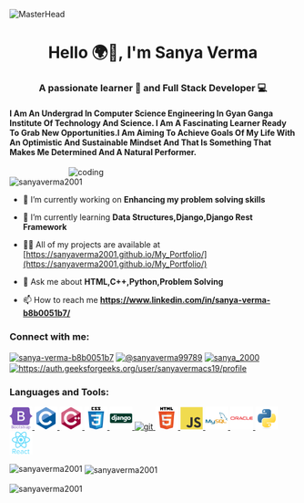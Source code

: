 ![MasterHead](https://www.audienceplanet.com/root/template/1//images/web-development.gif)
<h1 align="center">Hello 🌍👋, I'm Sanya Verma</h1>
<h3 align="center">A passionate learner 📖 and Full Stack Developer 💻</h3>
<h4>I Am An Undergrad In Computer Science Engineering In Gyan Ganga Institute Of Technology And Science. I Am A Fascinating Learner Ready To Grab New Opportunities.I Am Aiming To Achieve Goals Of My Life With An Optimistic And Sustainable Mindset And That Is Something That Makes Me Determined And A Natural Performer.
</h4>

<img  align = "right" alt="coding" width ="400" src="https://cdn.dribbble.com/users/2131993/screenshots/15628402/media/7bb0d27e44d8c2eff47276ae86bfd6a3.png?compress=1&resize=400x300">

<p align="left"> <img src="https://komarev.com/ghpvc/?username=sanyaverma2001&label=Profile%20views&color=0e75b6&style=flat" alt="sanyaverma2001" /> </p>

- 🔭 I’m currently working on **Enhancing my problem solving skills**

- 🌱 I’m currently learning **Data Structures,Django,Django Rest Framework**

- 👨‍💻 All of my projects are available at [https://sanyaverma2001.github.io/My_Portfolio/](https://sanyaverma2001.github.io/My_Portfolio/)

- 💬 Ask me about **HTML,C++,Python,Problem Solving**

- 📫 How to reach me **https://www.linkedin.com/in/sanya-verma-b8b0051b7/**

<h3 align="left">Connect with me:</h3>
<p align="left">
<a href="https://linkedin.com/in/sanya-verma-b8b0051b7" target="blank"><img align="center" src="https://raw.githubusercontent.com/rahuldkjain/github-profile-readme-generator/master/src/images/icons/Social/linked-in-alt.svg" alt="sanya-verma-b8b0051b7" height="30" width="40" /></a>
<a href="https://www.hackerrank.com/@sanyaverma99789" target="blank"><img align="center" src="https://raw.githubusercontent.com/rahuldkjain/github-profile-readme-generator/master/src/images/icons/Social/hackerrank.svg" alt="@sanyaverma99789" height="30" width="40" /></a>
<a href="https://www.leetcode.com/sanya_2000" target="blank"><img align="center" src="https://raw.githubusercontent.com/rahuldkjain/github-profile-readme-generator/master/src/images/icons/Social/leet-code.svg" alt="sanya_2000" height="30" width="40" /></a>
<a href="https://auth.geeksforgeeks.org/user/https://auth.geeksforgeeks.org/user/sanyavermacs19/profile" target="blank"><img align="center" src="https://raw.githubusercontent.com/rahuldkjain/github-profile-readme-generator/master/src/images/icons/Social/geeks-for-geeks.svg" alt="https://auth.geeksforgeeks.org/user/sanyavermacs19/profile" height="30" width="40" /></a>
</p>

<h3 align="left">Languages and Tools:</h3>
<p align="left"> <a href="https://getbootstrap.com" target="_blank" rel="noreferrer"> <img src="https://raw.githubusercontent.com/devicons/devicon/master/icons/bootstrap/bootstrap-plain-wordmark.svg" alt="bootstrap" width="40" height="40"/> </a> <a href="https://www.cprogramming.com/" target="_blank" rel="noreferrer"> <img src="https://raw.githubusercontent.com/devicons/devicon/master/icons/c/c-original.svg" alt="c" width="40" height="40"/> </a> <a href="https://www.w3schools.com/cpp/" target="_blank" rel="noreferrer"> <img src="https://raw.githubusercontent.com/devicons/devicon/master/icons/cplusplus/cplusplus-original.svg" alt="cplusplus" width="40" height="40"/> </a> <a href="https://www.w3schools.com/css/" target="_blank" rel="noreferrer"> <img src="https://raw.githubusercontent.com/devicons/devicon/master/icons/css3/css3-original-wordmark.svg" alt="css3" width="40" height="40"/> </a> <a href="https://www.djangoproject.com/" target="_blank" rel="noreferrer"> <img src="https://raw.githubusercontent.com/devicons/devicon/master/icons/django/django-original.svg" alt="django" width="40" height="40"/> </a> <a href="https://git-scm.com/" target="_blank" rel="noreferrer"> <img src="https://www.vectorlogo.zone/logos/git-scm/git-scm-icon.svg" alt="git" width="40" height="40"/> </a> <a href="https://www.w3.org/html/" target="_blank" rel="noreferrer"> <img src="https://raw.githubusercontent.com/devicons/devicon/master/icons/html5/html5-original-wordmark.svg" alt="html5" width="40" height="40"/> </a> <a href="https://developer.mozilla.org/en-US/docs/Web/JavaScript" target="_blank" rel="noreferrer"> <img src="https://raw.githubusercontent.com/devicons/devicon/master/icons/javascript/javascript-original.svg" alt="javascript" width="40" height="40"/> </a> <a href="https://www.mysql.com/" target="_blank" rel="noreferrer"> <img src="https://raw.githubusercontent.com/devicons/devicon/master/icons/mysql/mysql-original-wordmark.svg" alt="mysql" width="40" height="40"/> </a> <a href="https://www.oracle.com/" target="_blank" rel="noreferrer"> <img src="https://raw.githubusercontent.com/devicons/devicon/master/icons/oracle/oracle-original.svg" alt="oracle" width="40" height="40"/> </a> <a href="https://www.python.org" target="_blank" rel="noreferrer"> <img src="https://raw.githubusercontent.com/devicons/devicon/master/icons/python/python-original.svg" alt="python" width="40" height="40"/> </a> <a href="https://reactjs.org/" target="_blank" rel="noreferrer"> <img src="https://raw.githubusercontent.com/devicons/devicon/master/icons/react/react-original-wordmark.svg" alt="react" width="40" height="40"/> </a> </p>

<p><img align="left" src="https://github-readme-stats.vercel.app/api/top-langs?username=sanyaverma2001&show_icons=true&locale=en&layout=compact" alt="sanyaverma2001" /></p>

<p>&nbsp;<img align="center" src="https://github-readme-stats.vercel.app/api?username=sanyaverma2001&show_icons=true&locale=en" alt="sanyaverma2001" /></p>

<p><img align="center" src="https://github-readme-streak-stats.herokuapp.com/?user=sanyaverma2001&" alt="sanyaverma2001" /></p>
